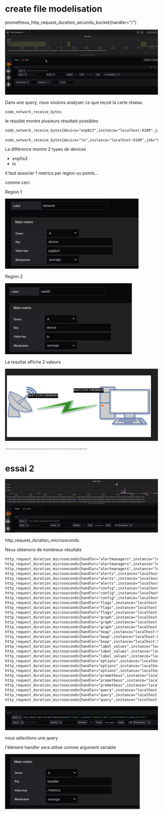  
# create file modelisation





prometheus_http_request_duration_seconds_bucket{handler="/"}




![tutorial 4 step 01](../../screenshots/demo/tutorial4/step01.jpg)


Dans une query, nous voulons analyser ce que reçoit la carte réseau


```
node_network_receive_bytes

```



le résultat montre plusieurs résultats possibles


```
node_network_receive_bytes{device="enp0s3",instance="localhost:9100",job="node_exporter"}

node_network_receive_bytes{device="lo",instance="localhost:9100",job="node_exporter"}

```

La différence montre 2 types de devices 

- enp0s3
- lo



Il faut associer 1 metrics par region ou points...

comme ceci


Region 1

![tutorial 4 step 02](../../screenshots/demo/tutorial4/step02.jpg)


Region 2

![tutorial 4 step 03](../../screenshots/demo/tutorial4/step03.jpg)


Le resultat affiche 2 valeurs

![tutorial 4 step 04](../../screenshots/demo/tutorial4/step04.jpg)



*-*-*-*-*-*-*-*-*-*-*-*-*-*-*-*-*-*-*-*-*-*-*-*-*-*-*-*-*-*-*-*-*-*-*-*-*-*-*-*-*-*-



# essai 2


![tutorial 4 step 05](../../screenshots/demo/tutorial4/step05.jpg)


http_request_duration_microseconds

Nous obtenons de nombreux résultats 



```
http_request_duration_microseconds{handler="alertmanagers",instance="localhost:9090",job="prometheus",quantile="0.5"}
http_request_duration_microseconds{handler="alertmanagers",instance="localhost:9090",job="prometheus",quantile="0.9"}
http_request_duration_microseconds{handler="alertmanagers",instance="localhost:9090",job="prometheus",quantile="0.99"}
http_request_duration_microseconds{handler="alerts",instance="localhost:9090",job="prometheus",quantile="0.5"}
http_request_duration_microseconds{handler="alerts",instance="localhost:9090",job="prometheus",quantile="0.9"}
http_request_duration_microseconds{handler="alerts",instance="localhost:9090",job="prometheus",quantile="0.99"}
http_request_duration_microseconds{handler="config",instance="localhost:9090",job="prometheus",quantile="0.5"}
http_request_duration_microseconds{handler="config",instance="localhost:9090",job="prometheus",quantile="0.9"}
http_request_duration_microseconds{handler="config",instance="localhost:9090",job="prometheus",quantile="0.99"}
http_request_duration_microseconds{handler="flags",instance="localhost:9090",job="prometheus",quantile="0.5"}
http_request_duration_microseconds{handler="flags",instance="localhost:9090",job="prometheus",quantile="0.9"}
http_request_duration_microseconds{handler="flags",instance="localhost:9090",job="prometheus",quantile="0.99"}
http_request_duration_microseconds{handler="graph",instance="localhost:9090",job="prometheus",quantile="0.5"}
http_request_duration_microseconds{handler="graph",instance="localhost:9090",job="prometheus",quantile="0.9"}
http_request_duration_microseconds{handler="graph",instance="localhost:9090",job="prometheus",quantile="0.99"}
http_request_duration_microseconds{handler="heap",instance="localhost:9090",job="prometheus",quantile="0.5"}
http_request_duration_microseconds{handler="heap",instance="localhost:9090",job="prometheus",quantile="0.9"}
http_request_duration_microseconds{handler="heap",instance="localhost:9090",job="prometheus",quantile="0.99"}
http_request_duration_microseconds{handler="label_values",instance="localhost:9090",job="prometheus",quantile="0.5"}
http_request_duration_microseconds{handler="label_values",instance="localhost:9090",job="prometheus",quantile="0.9"}
http_request_duration_microseconds{handler="label_values",instance="localhost:9090",job="prometheus",quantile="0.99"}
http_request_duration_microseconds{handler="options",instance="localhost:9090",job="prometheus",quantile="0.5"}
http_request_duration_microseconds{handler="options",instance="localhost:9090",job="prometheus",quantile="0.9"}
http_request_duration_microseconds{handler="options",instance="localhost:9090",job="prometheus",quantile="0.99"}
http_request_duration_microseconds{handler="prometheus",instance="localhost:9090",job="prometheus",quantile="0.5"}
http_request_duration_microseconds{handler="prometheus",instance="localhost:9090",job="prometheus",quantile="0.9"}
http_request_duration_microseconds{handler="prometheus",instance="localhost:9090",job="prometheus",quantile="0.99"}
http_request_duration_microseconds{handler="query",instance="localhost:9090",job="prometheus",quantile="0.5"}
http_request_duration_microseconds{handler="query",instance="localhost:9090",job="prometheus",quantile="0.9"}
http_request_duration_microseconds{handler="query",instance="localhost:9090",job="prometheus",quantile="0.99"}

```


![tutorial 4 step 06](../../screenshots/demo/tutorial4/step06.jpg)


nous sélections une query 




l'élément handler sera utilisé comme argument variable 



![tutorial 4 step 07](../../screenshots/demo/tutorial4/step07.jpg)























